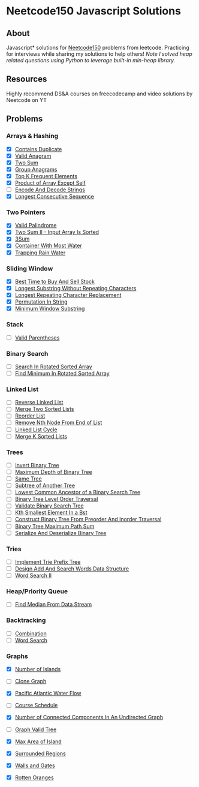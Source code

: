 # Neetcode150 Javascript Solutions

## About
Javascript* solutions for [Neetcode150](https://neetcode.io/practice) problems from leetcode. Practicing for interviews while sharing my solutions to help others! <i>Note I solved heap related questions using Python to leverage built-in min-heap library.</i>

## Resources
Highly recommend DS&A courses on freecodecamp and video solutions by Neetcode on YT

## Problems

### Arrays & Hashing
- [x] [Contains Duplicate](https://leetcode.com/problems/contains-duplicate/) <br>
- [x] [Valid Anagram](https://leetcode.com/problems/valid-anagram/) <br>
- [x] [Two Sum](https://leetcode.com/problems/two-sum/) <br>
- [x] [Group Anagrams](https://leetcode.com/problems/group-anagrams/) <br>
- [x] [Top K Frequent Elements](https://leetcode.com/problems/top-k-frequent-elements/) <br>
- [x] [Product of Array Except Self](https://leetcode.com/problems/product-of-array-except-self/) <br>
- [ ] [Encode And Decode Strings](https://leetcode.com/problems/encode-and-decode-strings/) <br>
- [x] [Longest Consecutive Sequence](https://leetcode.com/problems/longest-consecutive-sequence/) <br>

### Two Pointers
- [x] [Valid Palindrome](https://leetcode.com/problems/valid-palindrome/) <br>
- [x] [Two Sum II - Input Array Is Sorted](https://leetcode.com/problems/two-sum-ii-input-array-is-sorted/) <br>
- [x] [3Sum](https://leetcode.com/problems/3sum/) <br>
- [x] [Container With Most Water](https://leetcode.com/problems/container-with-most-water/) <br>
- [x] [Trapping Rain Water](https://leetcode.com/problems/trapping-rain-water/) <br>

### Sliding Window
- [x] [Best Time to Buy And Sell Stock](https://leetcode.com/problems/best-time-to-buy-and-sell-stock/) <br>
- [x] [Longest Substring Without Repeating Characters](https://leetcode.com/problems/longest-substring-without-repeating-characters/) <br>
- [x] [Longest Repeating Character Replacement](https://leetcode.com/problems/longest-repeating-character-replacement/) <br>
- [x] [Permutation In String](https://leetcode.com/problems/permutation-in-string/solution/) <br>
- [x] [Minimum Window Substring](https://leetcode.com/problems/minimum-window-substring/) <br>

### Stack
- [ ] [Valid Parentheses](https://leetcode.com/problems/valid-parentheses/) <br>

### Binary Search
- [ ] [Search In Rotated Sorted Array](https://leetcode.com/problems/search-in-rotated-sorted-array/) <br>
- [ ] [Find Minimum In Rotated Sorted Array](https://leetcode.com/problems/find-minimum-in-rotated-sorted-array/) <br>

### Linked List
- [ ] [Reverse Linked List](https://leetcode.com/problems/reverse-linked-list/) <br>
- [ ] [Merge Two Sorted Lists](https://leetcode.com/problems/merge-two-sorted-lists/) <br>
- [ ] [Reorder List](https://leetcode.com/problems/reorder-list/) <br>
- [ ] [Remove Nth Node From End of List](https://leetcode.com/problems/remove-nth-node-from-end-of-list/) <br>
- [ ] [Linked List Cycle](https://leetcode.com/problems/linked-list-cycle/) <br>
- [ ] [Merge K Sorted Lists](https://leetcode.com/problems/merge-k-sorted-lists/) <br>

### Trees
- [ ] [Invert Binary Tree](https://leetcode.com/problems/invert-binary-tree/) <br>
- [ ] [Maximum Depth of Binary Tree](https://leetcode.com/problems/maximum-depth-of-binary-tree/) <br>
- [ ] [Same Tree](https://leetcode.com/problems/same-tree/) <br>
- [ ] [Subtree of Another Tree](https://leetcode.com/problems/subtree-of-another-tree/) <br>
- [ ] [Lowest Common Ancestor of a Binary Search Tree](https://leetcode.com/problems/lowest-common-ancestor-of-a-binary-search-tree/) <br>
- [ ] [Binary Tree Level Order Traversal](https://leetcode.com/problems/binary-tree-level-order-traversal/) <br>
- [ ] [Validate Binary Search Tree](https://leetcode.com/problems/validate-binary-search-tree/) <br>
- [ ] [Kth Smallest Element In a Bst](https://leetcode.com/problems/kth-smallest-element-in-a-bst/) <br>
- [ ] [Construct Binary Tree From Preorder And Inorder Traversal](https://leetcode.com/problems/construct-binary-tree-from-preorder-and-inorder-traversal/) <br>
- [ ] [Binary Tree Maximum Path Sum](https://leetcode.com/problems/binary-tree-maximum-path-sum/) <br>
- [ ] [Serialize And Deserialize Binary Tree](https://leetcode.com/problems/serialize-and-deserialize-binary-tree/) <br>

### Tries
- [ ] [Implement Trie Prefix Tree](https://leetcode.com/problems/implement-trie-prefix-tree/) <br>
- [ ] [Design Add And Search Words Data Structure](https://leetcode.com/problems/design-add-and-search-words-data-structure/) <br>
- [ ] [Word Search II](https://leetcode.com/problems/word-search-ii/) <br>

### Heap/Priority Queue
- [ ] [Find Median From Data Stream](https://leetcode.com/problems/find-median-from-data-stream/) <br>

### Backtracking
- [ ] [Combination](https://leetcode.com/problems/combination-sum/) <br>
- [ ] [Word Search](https://leetcode.com/problems/word-search/) <br>

### Graphs
- [x] [Number of Islands](https://leetcode.com/problems/number-of-islands/) <br>
- [ ] [Clone Graph](https://leetcode.com/problems/clone-graph/) <br>
- [x] [Pacific Atlantic Water Flow](https://leetcode.com/problems/pacific-atlantic-water-flow/) <br>
- [ ] [Course Schedule](https://leetcode.com/problems/course-schedule/) <br>
- [x] [Number of Connected Components In An Undirected Graph](https://leetcode.com/problems/number-of-connected-components-in-an-undirected-graph/) <br>
- [ ] [Graph Valid Tree](https://leetcode.com/problems/graph-valid-tree/) <br>
- [x] [Max Area of Island](https://leetcode.com/problems/max-area-of-island/) <br>
- [x] [Surrounded Regions](https://leetcode.com/problems/surrounded-regions/) <br>
- [x] [Walls and Gates](https://leetcode.com/problems/walls-and-gates/) <br>
- [x] [Rotten Oranges](https://leetcode.com/problems/rotting-oranges/) <br>

